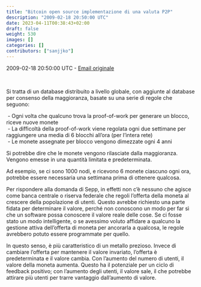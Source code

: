 ```yaml
---
title: "Bitcoin open source implementazione di una valuta P2P"
description: "2009-02-18 20:50:00 UTC"
date: 2023-04-11T00:38:43+02:00
draft: false
weight: 530
images: []
categories: []
contributors: ["sanjjko"]
---
```



2009-02-18 20:50:00 UTC - [Email originale](https://p2pfoundation.ning.com/forum/topics/bitcoin-open-source)

<br>

Si tratta di un database distribuito a livello globale, con aggiunte al database per consenso della maggioranza, basate su una serie di regole che seguono: <br>

&nbsp;-	Ogni volta che qualcuno trova la proof-of-work per generare un blocco, riceve nuove monete <br>
&nbsp;-	La difficoltà della proof-of-work viene regolata ogni due settimane per raggiungere una media di 6 blocchi all’ora (per l’intera rete) <br>
&nbsp;-	Le monete assegnate per blocco vengono dimezzate ogni 4 anni <br>

Si potrebbe dire che le monete vengono rilasciate dalla maggioranza. Vengono emesse in una quantità limitata e predeterminata. 

Ad esempio, se ci sono 1000 nodi, e ricevono 6 monete ciascuno ogni ora, potrebbe essere necessaria una settimana prima di ottenere qualcosa.

Per rispondere alla domanda di Sepp, in effetti non c’è nessuno che agisce come banca centrale o riserva federale che regoli l’offerta della moneta al crescere della popolazione di utenti. Questo avrebbe richiesto una parte fidata per determinare il valore, perché non conoscono un modo per far sì che un software possa conoscere il valore reale delle cose. Se ci fosse stato un modo intelligente, o se avessimo voluto affidare a qualcuno la gestione attiva dell’offerta di moneta per ancorarla a qualcosa, le regole avrebbero potuto essere programmate per quello.

In questo senso, è più caratteristico di un metallo prezioso. Invece di cambiare l’offerta per mantenere il valore invariato, l’offerta è predeterminata e il valore cambia. Con l’aumento del numero di utenti, il valore della moneta aumenta. Questo ha il potenziale per un ciclo di feedback positivo; con l’aumento degli utenti, il valore sale, il che potrebbe attirare più utenti per trarre vantaggio dall’aumento di valore. 
